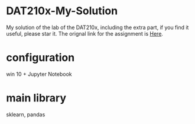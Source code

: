 # DAT210x-My-Solution
 My solution of the lab of the DAT210x, including the extra part, if you find it useful, please star it. The orignal link for the assignment is [Here](https://github.com/authman/DAT210x).

# configuration
win 10 + Jupyter Notebook

# main library 
sklearn, pandas


